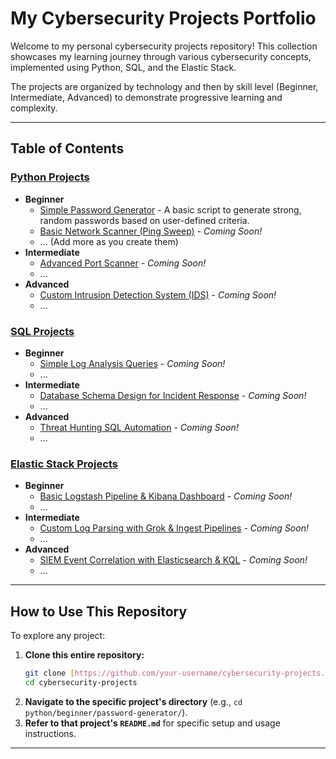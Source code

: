 # My Cybersecurity Projects Portfolio

Welcome to my personal cybersecurity projects repository! This collection showcases my learning journey through various cybersecurity concepts, implemented using Python, SQL, and the Elastic Stack.

The projects are organized by technology and then by skill level (Beginner, Intermediate, Advanced) to demonstrate progressive learning and complexity.

---

## Table of Contents

### [Python Projects](python/)

* **Beginner**
    * [Simple Password Generator](python/beginner/password-generator/README.md) - A basic script to generate strong, random passwords based on user-defined criteria.
    * [Basic Network Scanner (Ping Sweep)](python/beginner/network-scanner/README.md) - *Coming Soon!*
    * ... (Add more as you create them)
* **Intermediate**
    * [Advanced Port Scanner](python/intermediate/port-scanner-advanced/README.md) - *Coming Soon!*
    * ...
* **Advanced**
    * [Custom Intrusion Detection System (IDS)](python/advanced/custom-ids/README.md) - *Coming Soon!*
    * ...

### [SQL Projects](sql/)

* **Beginner**
    * [Simple Log Analysis Queries](sql/beginner/simple-queries/README.md) - *Coming Soon!*
    * ...
* **Intermediate**
    * [Database Schema Design for Incident Response](sql/intermediate/schema-design/README.md) - *Coming Soon!*
    * ...
* **Advanced**
    * [Threat Hunting SQL Automation](sql/advanced/threat-hunting-automation/README.md) - *Coming Soon!*
    * ...

### [Elastic Stack Projects](elastic/)

* **Beginner**
    * [Basic Logstash Pipeline & Kibana Dashboard](elastic/beginner/basic-logstash-kibana/README.md) - *Coming Soon!*
    * ...
* **Intermediate**
    * [Custom Log Parsing with Grok & Ingest Pipelines](elastic/intermediate/custom-parsing-ingest/README.md) - *Coming Soon!*
    * ...
* **Advanced**
    * [SIEM Event Correlation with Elasticsearch & KQL](elastic/advanced/siem-event-correlation/README.md) - *Coming Soon!*
    * ...

---

## How to Use This Repository

To explore any project:

1.  **Clone this entire repository:**
    ```bash
    git clone [https://github.com/your-username/cybersecurity-projects.git](https://github.com/your-username/cybersecurity-projects.git)
    cd cybersecurity-projects
    ```
2.  **Navigate to the specific project's directory** (e.g., `cd python/beginner/password-generator/`).
3.  **Refer to that project's `README.md`** for specific setup and usage instructions.

---
